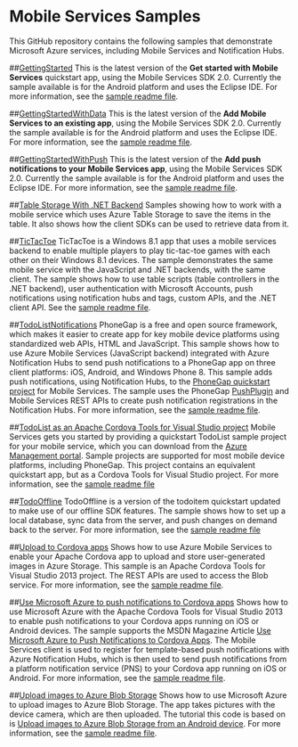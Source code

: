 # Mobile Services Samples 
This GitHub repository contains the following samples that demonstrate Microsoft Azure services, including Mobile Services and Notification Hubs. 

##[GettingStarted](./GettingStarted/android)
This is the latest version of the **Get started with Mobile Services** quickstart app, using the Mobile Services SDK 2.0. Currently the sample available is for the Android platform and uses the Eclipse IDE. For more information, see the [sample readme file](./GettingStarted/readme.md).

##[GettingStartedWithData](./GettingStartedWithData/android)
This is the latest version of the **Add Mobile Services to an existing app**, using the Mobile Services SDK 2.0. Currently the sample available is for the Android platform and uses the Eclipse IDE. For more information, see the [sample readme file](./GettingStartedWithData/readme.md).

##[GettingStartedWithPush](./GettingStartedWithPush/android)
This is the latest version of the **Add push notifications to your Mobile Services app**, using the Mobile Services SDK 2.0. Currently the sample available is for the Android platform and uses the Eclipse IDE. For more information, see the [sample readme file](./GettingStartedWithPush/readme.md).

##[Table Storage With .NET Backend](./NetBackendWithTableStorage)
Samples showing how to work with a mobile service which uses Azure Table Storage to save the items in the table. It also shows how the client SDKs can be used to retrieve data from it.

##[TicTacToe](./TicTacToe)
TicTacToe is a Windows 8.1 app that uses a mobile services backend to enable multiple players to play tic-tac-toe games with each other on their Windows 8.1 devices. The sample demonstrates the same mobile service with the JavaScript and .NET backends, with the same client. The sample shows how to use table scripts (table controllers in the .NET backend), user authentication with Microsoft Accounts, push notifications using notification hubs and tags, custom APIs, and the .NET client API. See the [sample readme file](./TicTacToe/readme.md).

##[TodoListNotifications](./TodoListNotifications/readme.md) 
PhoneGap is a free and open source framework, which makes it easier to create app for key mobile device platforms using standardized web APIs, HTML and JavaScript. This sample shows how to use Azure Mobile Services (JavaScript backend) integrated with Azure Notification Hubs to send push notifications to a PhoneGap app on three client platforms: iOS, Android, and Windows Phone 8. This sample adds push notifications, using Notification Hubs, to the [PhoneGap quickstart project](http://azure.microsoft.com/en-us/documentation/articles/mobile-services-javascript-backend-phonegap-get-started/) for Mobile Services. The sample uses the PhoneGap [PushPlugin](https://github.com/phonegap-build/PushPlugin) and Mobile Services REST APIs to create push notification registrations in the Notification Hubs. For more information, see the [sample readme file](./TodoListNotifications/readme.md).

##[TodoList as an Apache Cordova Tools for Visual Studio project](./VSCordovaTodoListQuickstart)
Mobile Services gets you started by providing a quickstart TodoList sample project for your mobile service, which you can download from the [Azure Management portal](https://manage.windowsazure.com). Sample projects are supported for most mobile device platforms, including PhoneGap. This project contains an equivalent quickstart app, but as a Cordova Tools for Visual Studio project. For more information, see the [sample readme file](./VSCordovaTodoListQuickstart/readme.md)

##[TodoOffline](./TodoOffline)
TodoOffline is a version of the todoitem quickstart updated to make use of our offline SDK features. The sample shows how to set up a local database, sync data from the server, and push changes on demand back to the server. For more information, see the [sample readme file](./TodoOffline/iOS/Readme.md)

##[Upload to Cordova apps](./CordovaUploadImages)
Shows how to use Azure Mobile Services to enable your Apache Cordova app to upload and store user-generated images in Azure Storage. This sample is an Apache Cordova Tools for Visual Studio 2013 project. The REST APIs are used to access the Blob service. For more information, see the [sample readme file](./CordovaUploadImages/readme.md).

##[Use Microsoft Azure to push notifications to Cordova apps](./CordovaNotificationsArticle)
Shows how to use Microsoft Azure with the Apache Cordova Tools for Visual Studio 2013 to enable push notifications to your Cordova apps running on iOS or Android devices. The sample supports the MSDN Magazine Article [Use Microsoft Azure to Push Notifications to Cordova Apps](http://aka.ms/yh3uh5). The Mobile Services client is used to register for template-based push notifications with Azure Notification Hubs, which is then used to send push notifications from a platform notification service (PNS) to your Cordova app running on iOS or Android. For more information, see the [sample readme file](./CordovaNotificationsArticle/readme.md).

##[Upload images to Azure Blob Storage](./UploadImages)
Shows how to use Microsoft Azure to upload images to Azure Blob Storage.  The app takes pictures with the device camera, which are then uploaded. The tutorial this code is based on is [Upload images to Azure Blob Storage from an Android device](https://acom-sandbox.azurewebsites.net/en-us/documentation/articles/mobile-services-android-upload-data-blob-storage/). For more information, see the [sample readme file](./UploadImages/readme.md).

